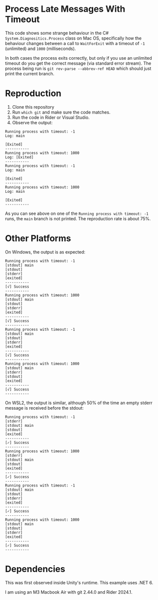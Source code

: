 # Process Late Messages With Timeout

This code shows some strange behaviour in the C# `System.Diagnositics.Process` class on Mac OS,
specifically how the behaviour changes between a call to `WaitForExit` with a timeout of `-1` (unlimited)
and `1000` (milliseconds).

In both cases the process exits correctly, but only if you use an unlimited timeout
do you get the correct message (via standard error stream). The process being run is `git rev-parse --abbrev-ref HEAD`
which should just print the current branch.

# Reproduction

1. Clone this repository
2. Run `which git` and make sure the code matches.
3. Run the code in Rider or Visual Studio.
4. Observe the output:

```
Running process with timeout: -1
Log: main

[Exited]
-----------
Running process with timeout: 1000
Log: [Exited]
-----------
Running process with timeout: -1
Log: main

[Exited]
-----------
Running process with timeout: 1000
Log: main

[Exited]
-----------
```

As you can see above on one of the `Running process with timeout: -1` runs, the `main` branch is not printed. The reproduction rate is about 75%.

# Other Platforms

On Windows, the output is as expected:

```
Running process with timeout: -1
[stdout] main
[stdout] 
[stderr] 
[exited]
-----------
[√] Success
-----------
Running process with timeout: 1000
[stdout] main
[stdout] 
[stderr] 
[exited]
-----------
[√] Success
-----------
Running process with timeout: -1
[stdout] main
[stdout]
[stderr]
[exited]
-----------
[√] Success
-----------
Running process with timeout: 1000
[stdout] main
[stderr]
[stdout]
[exited]
-----------
[√] Success
-----------
```

On WSL2, the output is similar, although 50% of the time an empty stderr message is 
received before the stdout:

```
Running process with timeout: -1
[stderr]
[stdout] main
[stdout]
[exited]
-----------
[✓] Success
-----------
Running process with timeout: 1000
[stderr]
[stdout] main
[stdout]
[exited]
-----------
[✓] Success
-----------
Running process with timeout: -1
[stdout] main
[stdout]
[stderr]
[exited]
-----------
[✓] Success
-----------
Running process with timeout: 1000
[stdout] main
[stdout]
[stderr]
[exited]
-----------
[✓] Success
-----------
```

# Dependencies

This was first observed inside Unity's runtime. This example uses .NET 6.

I am using an M3 Macbook Air with git 2.44.0 and Rider 2024.1.
